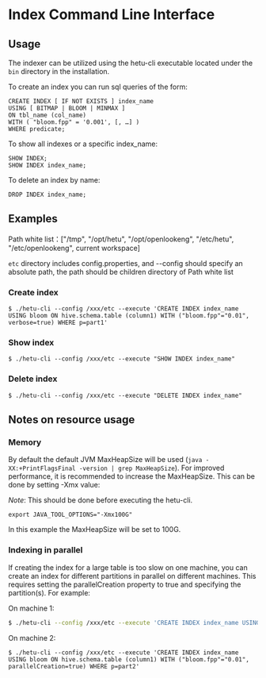 
# Index Command Line Interface

## Usage

The indexer can be utilized using the hetu-cli executable located under the `bin` directory in the installation. 

To create an index you can run sql queries of the form:
```roomsql  
CREATE INDEX [ IF NOT EXISTS ] index_name
USING [ BITMAP | BLOOM | MINMAX ]
ON tbl_name (col_name)
WITH ( "bloom.fpp" = '0.001', [, …] )
WHERE predicate;
```

To show all indexes or a specific index_name: 
```roomsql
SHOW INDEX;
SHOW INDEX index_name;
```

To delete an index by name:
```roomsql
DROP INDEX index_name;
```

## Examples

Path white list：["/tmp", "/opt/hetu", "/opt/openlookeng", "/etc/hetu", "/etc/openlookeng", current workspace]

`etc` directory includes config.properties, and --config should specify an absolute path,
the path should be children directory of Path white list

### Create index

``` shell
$ ./hetu-cli --config /xxx/etc --execute 'CREATE INDEX index_name USING bloom ON hive.schema.table (column1) WITH ("bloom.fpp"="0.01", verbose=true) WHERE p=part1'
```

### Show index

``` shell
$ ./hetu-cli --config /xxx/etc --execute "SHOW INDEX index_name"
```

### Delete index

``` shell
$ ./hetu-cli --config /xxx/etc --execute "DELETE INDEX index_name"
```

## Notes on resource usage

### Memory

By default the default JVM MaxHeapSize will be used (`java -XX:+PrintFlagsFinal -version | grep MaxHeapSize`). For improved performance, it is recommended to increase the MaxHeapSize. This can be
done by setting -Xmx value:

*Note*: This should be done before executing the hetu-cli.
``` shell
export JAVA_TOOL_OPTIONS="-Xmx100G"
```

In this example the MaxHeapSize will be set to 100G.

### Indexing in parallel

If creating the index for a large table is too slow on one machine, you can create an index for different partitions in parallel on different machines. This requires setting the parallelCreation property to true and specifying the partition(s). For example:

On machine 1:

``` bash 
$ ./hetu-cli --config /xxx/etc --execute 'CREATE INDEX index_name USING bloom ON hive.schema.table (column1) WITH ("bloom.fpp"="0.01", parallelCreation=true) WHERE p=part1'
```

On machine 2:

``` shell
$ ./hetu-cli --config /xxx/etc --execute 'CREATE INDEX index_name USING bloom ON hive.schema.table (column1) WITH ("bloom.fpp"="0.01", parallelCreation=true) WHERE p=part2'
```
